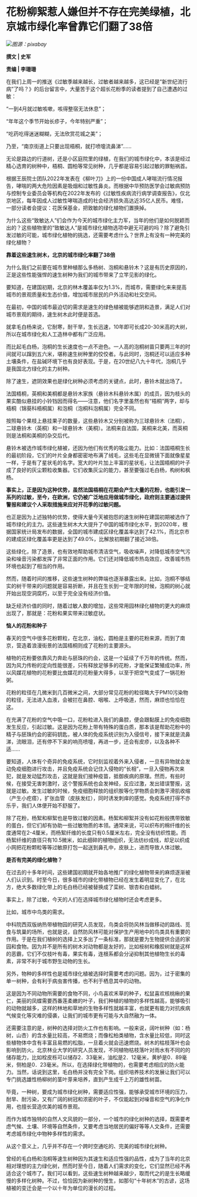 # 花粉柳絮惹人嫌但并不存在完美绿植，北京城市绿化率曾靠它们翻了38倍

![](https://inews.gtimg.com/news_bt/OyV3cpQ49x3pTTUF3Rcb13LqooZbpWPkv9-LaOPWreX64AA/1000)_图源：pixabay_

**撰文 | 史军**

**责编 | 李珊珊**

在我们上周一的推送《过敏季越来越长，过敏者越来越多，这已经是“新世纪流行病”了吗？》的后台留言中，大量苦于这个超长花粉季的读者提到了自己遭遇的过敏：

“一到4月就过敏咳嗽，咳得整宿无法休息”；

“年年这个季节开始长疹子，今年特别严重”；

“吃药吃得迷迷糊糊，无法欣赏花城之美”；

乃至，“南京街道上只要出现梧桐，就打喷嚏流鼻涕”……

无论是路边的行道树，还是小区庭院里的绿植，在我们的城市绿化中，本该是经过精心选育的树种中，梧桐、圆柏等常见树种，几乎都是容易引起过敏的罪魁祸首。

根据王辰院士团队2022年发表在《柳叶刀》上的一份中国成人哮喘流行情况报告，哮喘的两大危险因素是吸烟和过敏性鼻炎。而根据中华预防医学会过敏病预防与控制专业委员会等机构在2022年发布的《过敏性疾病流行病学调查报告》，仅北京地区，每年因成人过敏性哮喘造成的社会经济损失高达近35亿人民币。难怪，一部分读者会提议：花医保基金，把致敏的绿化植物们置换掉。

为什么这些“致敏达人”们会作为今天的城市绿化主力军，当年的他们是如何脱颖而出的？这些植物里的“致敏达人”是城市绿化植物选项中避无可避的吗？除了避免引发过敏的可能，城市绿化植物的挑选，还需要考虑什么？世界上有没有一种完美的绿化植物？

**靠着这些速生树木，北京的城市绿化率翻了38倍**

‍‍‍‍‍‍‍为什么我们之前要在城市里种植那么多杨树、泡桐和悬铃木？这是有历史原因的，正是这些性能强悍的速生树种为我们的城市带来了立竿见影的绿化。

要知道，在建国初期，北京的林木覆盖率仅为1.3%，而城市，需要绿化来来提高城市的景观质量和生态价值，增加城市居民的户外活动和社交空间。

在最初，中国的城市最迫切的需求是速生的绿色植被能够遮阴和造景，满足人们对城市景观的期待，速生树木此时便是首选。

就拿毛白杨来说，它耐寒，耐干旱，生长迅速，10年即可长成20-30米高的大树，所以在城市绿化和人工造林中都有广泛应用。

而比起毛白杨，泡桐的生长速度也一点不逊色。一人高的泡桐树苗只要两三年的时间就可以蹿到五六米，堪称速生树种里的佼佼者。与此同时，泡桐还可以适应多种土壤条件，在盐碱环境下也有良好表现。于是，在20世纪八九十年代，泡桐几乎是我国北方绿化的主力树种。

除了速生，遮阴效果也是绿化树种必须考虑的关键点，此时，悬铃木就出场了。

法国梧桐，英桐和美桐都是悬铃木家族（悬铃木科悬铃木属）的成员，因为枝头的果实酷似悬挂的小铃铛因而得名——注意，他们名字里虽然也有“梧桐”两字，却与梧桐（锦葵科梧桐属）和泡桐（泡桐科泡桐属）完全不同。

按照每个果枝上悬挂果子的数量，这些悬铃木又分别被称为三球悬铃木（法桐），二球悬铃木（英桐）和一球悬铃木（美桐）。法桐来自法国，美桐来北美，而英桐则是法桐和美桐的杂交后代。

悬铃木被选作城市绿化植被，还因为他们有优秀的吸尘能力。比如：法国梧桐生长的最初阶段，它们的叶片全身都密密地布满了绒毛，这些毛在显微镜下面就像星星一样，于是有了星状毛的名字。宽大的叶片加上丰富的星状毛，让法国梧桐的叶子成了良好的灰尘颗粒收集器。它们收集灰尘的能力，甚至要强过毛白杨，构树和枫杨。

**事实上，正是因为这种优势，虽然法国梧桐在花期会产生大量的花粉，也能引发一系列的过敏，至今，在欧洲，它仍被广泛地应用做城市绿化，政府则主要通过提供警报和建议个人采取措施来应对开花季的过敏问题。**

也正是因为上述独特的优势，使得大量今天被抱怨的速生树种在建国初期被选作了城市绿化的主力。这些速生树木大大提升了中国的城市绿化水平，到2020年，根据国家统计局发布的数据，全国的城市建成区绿化覆盖率达到了42.1%，而北京市的建成区绿化覆盖率更是达到了49.0%，比解放初期翻了接近38倍。

这些绿化，除了造景，也有效地帮助城市清洁空气，吸收噪声，对降低城市空气污染和噪音污染都发挥了非常正面的作用。它们还对降低城市热岛效应，改善城市热环境也起到了相当的作用。

然而，随着时间的推移，这些速生树种的弊端也逐渐暴露出来。比如，泡桐不够结实的树干带来的问题就是容易折断，并且在生长到一定年限的时候，泡桐的树心就开始出现空洞腐朽，以至于完全没有经济价值。

缺乏经济价值的同时，随着过敏人数的增加，这些常用园林绿化植物的更大的麻烦出现了，那就是：花粉和果实带来过敏症状。

**恼人的花粉和种子**

春天的空气中很多花粉颗粒，在北京，油松，圆柏是主要的花粉来源，而到了南京，营造着浪漫街景的法国梧桐则成了花粉的主要源头。

植物的花粉要依靠风力奔赴与胚珠的约会，这是一个延续了千万年的传统。然而，因为风力传粉的定向性能很差，只有释放足够多的花粉，才能保证繁殖成功率，所以风媒花植物的花粉要比虫媒花的花粉量大得多，以至于把空气变成了一锅花粉粥。

花粉的粒径在几微米到几百微米之间，大部分常见花粉的粒径略大于PM10污染物的粒径，无法进入血液，会被拦在鼻腔、咽喉、上呼吸道，然而，麻烦也恰恰在这。

在充满了花粉的空气中吸一口，花粉粒进入我们的鼻腔，便会跟黏膜上的免疫细胞发生反应，引起过敏。这是因为花粉上带有特殊的蛋白质，那本该是帮助花粉中的精子与胚珠约会的密码钥匙，被人体的免疫系统识别为入侵信号，接下来就是流鼻涕，流眼泪，还有停不下来的响亮喷嚏，再进一步，还会有皮疹，以及各种不适……

要知道，人体有个奇异的免疫系统，它时刻监视着外来入侵者，一旦有异物就会发动免疫细胞进行攻击，并且免疫系统会记住入侵物的“长相”，一旦入侵物再次来犯，就是发动猛烈攻击，这就是我们接种疫苗，抵御疾病的原理。然而，有些时候，在接受无害刺激时，这个警报系统也会发神经，反应过激，发出错误警报，这就是过敏。发生过敏的时候，免疫细胞释放的组织胺等化学物质会刺激平滑肌收缩（产生小疙瘩），扩张血管（皮肤发红），同时诱发刺痒的感觉。免疫系统打得不亦乐乎，我们人体便开始不舒服了。

除了花粉，杨絮和柳絮也是导致过敏的因素。杨絮和柳絮并没有如花粉般携带致敏的蛋白，但它们却有协助一些过敏物质的本领。通常来说，可以织布的棉纤维的长度通常在2-4厘米，而杨絮纤维的长度只有0.5厘米左右，完全没有纺织性能。而杨絮纤维的直径只有10.5微米，如此细碎的植物组织，无法纺纱成线，却足以织成小网把花粉颗粒等等过敏原打包一起送到鼻孔中，皮肤上，进而导致人体过敏。

**是否有完美的绿化植物？**

在过去的十多年时间，这些建国初期就开始各地推广的绿化植物带来的麻烦逐渐被人们认识到。时至今日，很多城市的绿化带植物已经在发生着明显变化了，在北方，绝大多数绿化带上的毛白杨已经被替换成了栾树、银杏和白蜡树。

事实上，除了过敏，今天的人们在选择城市绿化植物时还会考虑更多。

比如，城市中鸟类的需求。

中科院西双版纳热带植物园的研究人员发现，鸟类会将防风林当做移动的路线、觅食与筑巢的场所，也就是说，自然防风林可能对保护生产用地中的鸟类具有重要的作用。于是在我们植树的选择上又多出了一条标准，那就是要为生物提供合适的家园和食物。因为并不是所有的树木对动物都是友好的，比如桉树和橡胶树就是这样的恶霸，它们不仅枝叶有毒，果实有毒，连根系都会分泌抑制其他植物生长的毒素，非常不利于城市野生动物的生长。

另外，物种的多样性也是城市绿化植被选择时需要考虑的问题。因为，过于密集的单一树种，会有利于病虫害传播，也不利于栖息其中的动物。

这是因为不同动物所需要的食物不同，小鸟喜欢禾草的种子，松鼠喜欢核桃楸的果仁，美丽的凤蝶需要西番莲柔嫩的叶子，我们种植的植物的多样性越高，能够吸引的动物就越多，这样的林地和草地的生物多样性就越丰富，也就更有能力对抗疾病气候变化等灾难的侵袭，让我们的城市更有可能与大自然融为一体。

还需要注意的是，树种的选择对防火工作也有影响。一般来说，阔叶树种（如：杨树，山杏）的含水量比较高，不易燃烧；而像松柏类植物，含水量比较低，同时这些植物体中含有丰富且易燃的松脂，一旦着火就会迅速燃烧。树木的枯枝落叶也会影响到防火。北京林业大学的研究人员发现，不同植物枯枝落叶对雨水有不同的的储存能力，比如栓皮栎可以储存2．33毫米，油松是2．12毫米，黄栌是0．89毫米，侧柏是0．23毫米。所以，在选择绿化带植物的，也需要考虑相应的防火能力。当然，话说到这里，毛白杨并没有完全下岗。组织培养技术的发展让我们可以专门挑选雄性杨柳树的茎叶芽来培养，直到产生成千上万的雄性树苗。

毕竟，一种树，要成为城市绿化树种，需要适应性强，能够承受城市环境的压力，耐旱、耐污染，又有广阔的树冠和浓密的叶子，不仅能起到对噪音和空气的净化作用，也擅长营造优美的城市景观。

而作为城市独特的自然人文风貌的一部分，一个城市的绿化树种的选择，既需要考虑气候、土壤、环境等自然条件，又要考虑当地居民的偏好等等人文条件，还需要考虑城市绿化中物种多样性的需求。

从这个意义上，几乎并不存在一个跨时空通吃的、完美的城市绿化树种。

曾经的毛白杨和泡桐等速生树种因为其速生和适应性强的品性，成为了当年的北京相对理想的主力绿化树，然而时至今日，随着人们需求的变化，它们显然已经不再适合这个城市了。我们可以看到，这些速生树种越来越少，取而代之的是生长略缓慢的多样化树种。不过，恰恰因为新树种的慢生，如那句“十年树木”的古谚，这场植被的变迁会是一个以十年为单位的漫长的过程。

